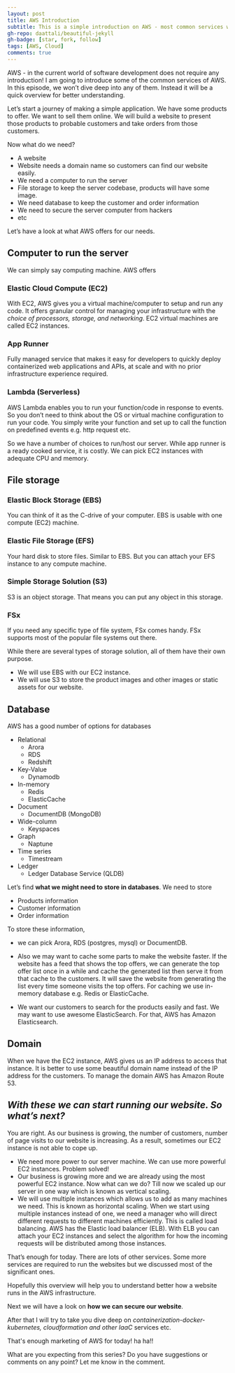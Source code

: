 ```yaml
---
layout: post
title: AWS Introduction
subtitle: This is a simple introduction on AWS - most common services what you can connect with without prior experience in cloud services 
gh-repo: daattali/beautiful-jekyll
gh-badge: [star, fork, follow]
tags: [AWS, Cloud]
comments: true
---
```


AWS - in the current world of software development does not require any introduction! I am going to introduce some of the common services of AWS. In this episode, we won’t dive deep into any of them. Instead it will be a quick overview for better understanding.

Let’s start a journey of making a simple application. We have some products to offer. We want to sell them online. We will build a website to present those products to probable customers and take orders from those customers. 

Now what do we need?
- A website
- Website needs a domain name so customers can find our website easily.
- We need a computer to run the server
- File storage to keep the server codebase, products will have some image.
- We need database to keep the customer and order information
- We need to secure the server computer from hackers
- etc

Let’s have a look at what AWS offers for our needs.

## Computer to run the server
We can simply say computing machine. AWS offers 

### Elastic Cloud Compute (EC2)
With EC2, AWS gives you a virtual machine/computer to setup and run any code. It offers granular control for managing your infrastructure with the *choice of processors, storage, and networking*. EC2 virtual machines are called EC2 instances.

### App Runner
Fully managed service that makes it easy for developers to quickly deploy containerized web applications and APIs, at scale and with no prior infrastructure experience required.

### Lambda (Serverless)
AWS Lambda enables you to run your function/code in response to events. So you don’t need to think about the OS or virtual machine configuration to run your code. You simply write your function and set up to call the function on predefined events e.g. http request etc.

So we have a number of choices to run/host our server. While app runner is a ready cooked service, it is costly. We can pick EC2 instances with adequate CPU and memory.


## File storage

### Elastic Block Storage (EBS)
You can think of it as the C-drive of your computer.
EBS is usable with one compute (EC2) machine.

### Elastic File Storage (EFS)
Your hard disk to store files.
Similar to EBS. But you can attach your EFS instance to any compute machine.

### Simple Storage Solution (S3)
S3 is an object storage. That means you can put any object in this storage.

### FSx
If you need any specific type of file system, FSx comes handy. FSx supports most of the popular file systems out there.

While there are several types of storage solution, all of them have their own purpose. 
- We will use EBS with our EC2 instance.
- We will use S3 to store the product images and other images or static assets for our website.

## Database
AWS has a good number of options for databases

- Relational
  - Arora
  - RDS
  - Redshift
- Key-Value
  - Dynamodb
- In-memory
  - Redis
  - ElasticCache
- Document
  - DocumentDB (MongoDB)
- Wide-column
  - Keyspaces
- Graph
  - Naptune
- Time series
  - Timestream
- Ledger
  - Ledger Database Service (QLDB)

Let’s find **what we might need to store in databases**. We need to store
- Products information
- Customer information
- Order information
	
To store these information,
- we can pick Arora, RDS (postgres, mysql) or DocumentDB.

- Also we may want to cache some parts to make the website faster. If the website has a feed that shows the top offers, we can generate the top offer list once in a while and cache the generated list then serve it from that cache to the customers. It will save the website from generating the list every time someone visits the top offers. For caching we use in-memory database e.g. Redis or ElasticCache.

- We want our customers to search for the products easily and fast. We may want to use awesome ElasticSearch. For that, AWS has Amazon Elasticsearch.

## Domain
When we have the EC2 instance, AWS gives us an IP address to access that instance. It is better to use some beautiful domain name instead of the IP address for the customers. To manage the domain AWS has Amazon Route 53.


## *With these we can start running our website. So what’s next?*

You are right.
As our business is growing, the number of customers, number of page visits to our website is increasing. As a result, sometimes our EC2 instance is not able to cope up.
- We need more power to our server machine. We can use more powerful EC2 instances. Problem solved!
- Our business is growing more and we are already using the most powerful EC2 instance. Now what can we do? Till now we scaled up our server in one way which is known as vertical scaling.
- We will use multiple instances which allows us to add as many machines we need. This is known as horizontal scaling. When we start using multiple instances instead of one, we need a manager who will direct different requests to different machines efficiently. This is called load balancing. AWS has the Elastic load balancer (ELB). With ELB you can attach your EC2 instances and select the algorithm for how the incoming requests will be distributed among those instances.

That’s enough for today. There are lots of other services. Some more services are required to run the websites but we discussed most of the significant ones.

Hopefully this overview will help you to understand better how a website runs in the AWS infrastructure.

Next we will have a look on **how we can secure our website**.

After that I will try to take you dive deep on *containerization-docker-kubernetes, cloudformation and other IaaC* services etc.

That's enough marketing of AWS for today! ha ha!!

What are you expecting from this series? Do you have suggestions or comments on any point? Let me know in the comment.
